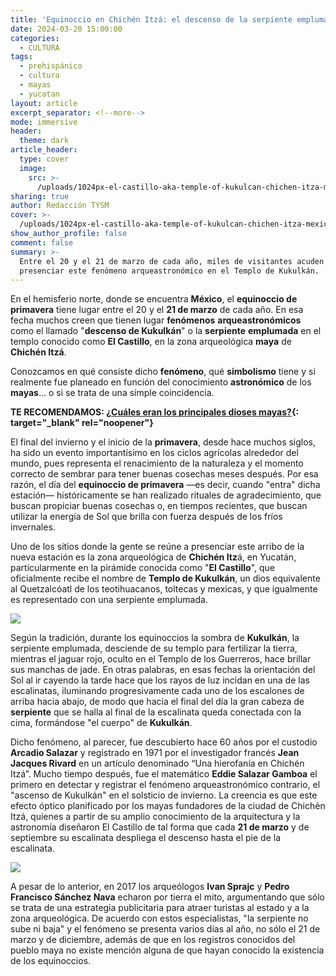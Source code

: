 ```yaml
---
title: 'Equinoccio en Chichén Itzá: el descenso de la serpiente emplumada'
date: 2024-03-20 15:00:00
categories:
  - CULTURA
tags:
  - prehispánico
  - cultura
  - mayas
  - yucatan
layout: article
excerpt_separator: <!--more-->
mode: immersive
header:
  theme: dark
article_header:
  type: cover
  image:
    src: >-
      /uploads/1024px-el-castillo-aka-temple-of-kukulcan-chichen-itza-mexico-21-may-2014.jpeg
sharing: true
author: Redacción TYSM
cover: >-
  /uploads/1024px-el-castillo-aka-temple-of-kukulcan-chichen-itza-mexico-21-may-2014-1.jpeg
show_author_profile: false
comment: false
summary: >-
  Entre el 20 y el 21 de marzo de cada año, miles de visitantes acuden a
  presenciar este fenómeno arqueastronómico en el Templo de Kukulkán.
---
```

En el hemisferio norte, donde se encuentra **México**, el **equinoccio de primavera** tiene lugar entre el 20 y el **21 de marzo** de cada año. En esa fecha muchos creen que tienen lugar **fenómenos** **arqueastronómicos** como el llamado "**descenso de Kukulkán**" o la **serpiente** **emplumada** en el templo conocido como **El Castillo**, en la zona arqueológica **maya** de **Chichén Itzá**.&nbsp;

Conozcamos en qué consiste dicho **fenómeno**, qué **simbolismo** tiene y si realmente fue planeado en función del conocimiento **astronómico** de los **mayas**… o si se trata de una simple coincidencia.

**TE RECOMENDAMOS: [¿Cuáles eran los principales dioses mayas?](https://blog.tonoysumariachi.com/historia/2022/09/21/cuales-eran-los-principales-dioses-mayas.html){: target="_blank" rel="noopener"}**

El final del invierno y el inicio de la **primavera**, desde hace muchos siglos, ha sido un evento importantísimo en los ciclos agrícolas alrededor del mundo, pues representa el renacimiento de la naturaleza y el momento correcto de sembrar para tener buenas cosechas meses después. Por esa razón, el día del **equinoccio de primavera** —es decir, cuando "entra" dicha estación— históricamente se han realizado rituales de agradecimiento, que buscan propiciar buenas cosechas o, en tiempos recientes, que buscan utilizar la energía de Sol que brilla con fuerza después de los fríos invernales.

Uno de los sitios donde la gente se reúne a presenciar este arribo de la nueva estación es la zona arqueológica de **Chichén Itz**á, en Yucatán, particularmente en la pirámide conocida como "**El Castillo**", que oficialmente recibe el nombre de **Templo de Kukulkán**, un dios equivalente al Quetzalcóatl de los teotihuacanos, toltecas y mexicas, y que igualmente es representado con una serpiente emplumada.

![](https://upload.wikimedia.org/wikipedia/commons/thumb/c/cf/The_Temple_of_Kukulcan_%28El_Castillo%29_Chichen_Itza_Mexico_%288950931591%29.jpg/1024px-The_Temple_of_Kukulcan_%28El_Castillo%29_Chichen_Itza_Mexico_%288950931591%29.jpg)

Según la tradición, durante los equinoccios la sombra de **Kukulkán**, la serpiente emplumada, desciende de su templo para fertilizar la tierra, mientras el jaguar rojo, oculto en el Templo de los Guerreros, hace brillar sus manchas de jade. En otras palabras, en esas fechas la orientación del Sol al ir cayendo la tarde hace que los rayos de luz incidan en una de las escalinatas, iluminando progresivamente cada uno de los escalones de arriba hacia abajo, de modo que hacia el final del día la gran cabeza de **serpiente** que se halla al final de la escalinata queda conectada con la cima, formándose "el cuerpo" de **Kukulkán**.

Dicho fenómeno, al parecer, fue descubierto hace 60 años por el custodio **Arcadio Salazar** y registrado en 1971 por el investigador francés **Jean Jacques Rivard** en un artículo denominado “Una hierofanía en Chichén Itzá”. Mucho tiempo después, fue el matemático **Eddie Salazar Gamboa** el primero en detectar y registrar el fenómeno arqueastronómico contrario, el "ascenso de Kukulkán" en el solsticio de invierno. La creencia es que este efecto óptico planificado por los mayas fundadores de la ciudad de Chichén Itzá, quienes a partir de su amplio conocimiento de la arquitectura y la astronomía diseñaron El Castillo de tal forma que cada **21 de marzo** y de septiembre su escalinata despliega el descenso hasta el pie de la escalinata.

![](https://upload.wikimedia.org/wikipedia/commons/thumb/d/db/CASTILLO_KUKULCAN_2.JPG/1024px-CASTILLO_KUKULCAN_2.JPG)

A pesar de lo anterior, en 2017 los arqueólogos **Ivan Sprajc** y **Pedro Francisco Sánchez Nava** echaron por tierra el mito, argumentando que sólo se trata de una estrategia publicitaria para atraer turistas al estado y a la zona arqueológica. De acuerdo con estos especialistas, "la serpiente no sube ni baja" y el fenómeno se presenta varios días al año, no sólo el 21 de marzo y de diciembre, además de que en los registros conocidos del pueblo maya no existe mención alguna de que hayan conocido la existencia de los equinoccios.